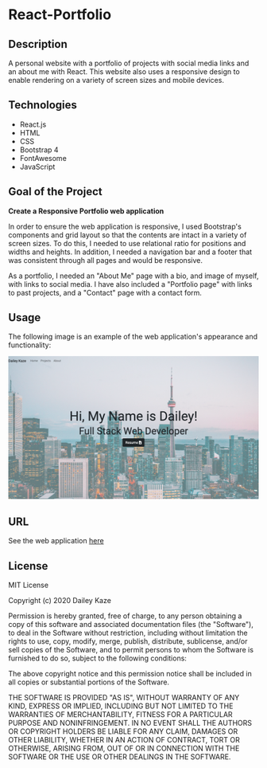 # React-Portfolio

## Description

A personal website with a portfolio of projects with social media links and an about me with React. This website also uses a responsive design to enable rendering on a variety of screen sizes and mobile devices.

## Technologies

* React.js
* HTML
* CSS
* Bootstrap 4
* FontAwesome
* JavaScript

## Goal of the Project

**Create a Responsive Portfolio web application**

In order to ensure the web application is responsive, I used Bootstrap's components and grid layout so that the contents are intact in a variety of screen sizes. To do this, I needed to use relational ratio for positions and widths and heights. In addition, I needed a navigation bar and a footer that was consistent through all pages and would be responsive.

As a portfolio, I needed an "About Me" page with a bio, and image of myself, with links to social media. I have also included a "Portfolio page" with links to past projects, and a "Contact" page with a contact form.

## Usage
The following image is an example of the web application's appearance and functionality:

![Image](portfolio-screenshot.png)

## URL

See the web application [here](https://scaredofseagles.github.io/React-Portfolio/)

## License

MIT License

Copyright (c) 2020 Dailey Kaze

Permission is hereby granted, free of charge, to any person obtaining a copy
of this software and associated documentation files (the "Software"), to deal
in the Software without restriction, including without limitation the rights
to use, copy, modify, merge, publish, distribute, sublicense, and/or sell
copies of the Software, and to permit persons to whom the Software is
furnished to do so, subject to the following conditions:

The above copyright notice and this permission notice shall be included in all
copies or substantial portions of the Software.

THE SOFTWARE IS PROVIDED "AS IS", WITHOUT WARRANTY OF ANY KIND, EXPRESS OR
IMPLIED, INCLUDING BUT NOT LIMITED TO THE WARRANTIES OF MERCHANTABILITY,
FITNESS FOR A PARTICULAR PURPOSE AND NONINFRINGEMENT. IN NO EVENT SHALL THE
AUTHORS OR COPYRIGHT HOLDERS BE LIABLE FOR ANY CLAIM, DAMAGES OR OTHER
LIABILITY, WHETHER IN AN ACTION OF CONTRACT, TORT OR OTHERWISE, ARISING FROM,
OUT OF OR IN CONNECTION WITH THE SOFTWARE OR THE USE OR OTHER DEALINGS IN THE
SOFTWARE.
